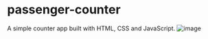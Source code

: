 # passenger-counter
A simple counter app built with HTML, CSS and JavaScript.
![image](https://github.com/syntaxboybe/passenger-counter/assets/113691000/6e42b914-30a6-407d-8ae6-595ad56311d9)
